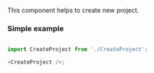 This component helps to create new project.

<!-- It uses react-select and fetches the list of languages from the vachan-api -->

### Simple example

```js

import CreateProject from './CreateProject';

<CreateProject />;
```
